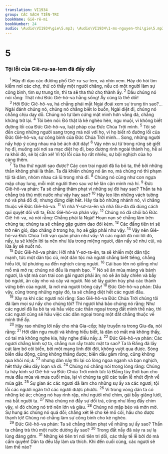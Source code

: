 ```yaml
---
translation: VI1934
group: CÁC SÁCH TIÊN-TRI
bookName: Giê-rê-mi 
bookNumber: 24
audio: \Audio\VI1934\gie\5.mp3; \Audio\VI1934\1-ms-nguyen-thi\gie\5.mp3
---
```


<div class="title"><h1>5</h1><h3>Tội lỗi của Giê-ru-sa-lem đã đầy dẫy</h3></div>
<span class="verse gie_5_1"> <sup>1</sup> Hãy đi dạo các đường phố Giê-ru-sa-lem, và nhìn xem. Hãy dò hỏi tìm kiếm nơi các chợ, thử có thấy một người chăng, nếu có một người làm sự công bình, tìm sự trung tín, thì ta sẽ tha thứ cho thành ấy. </span>
<span class="verse gie_5_2"><sup>2</sup> Dầu chúng nó nói rằng: Thật như Đức Giê-hô-va hằng sống! Ấy cũng là thề dối! <br/></span>
<span class="verse gie_5_3"> <sup>3</sup> Hỡi Đức Giê-hô-va, há chẳng phải mắt Ngài đoái xem sự trung tín sao?… Ngài đánh chúng nó, chúng nó chẳng biết lo buồn, Ngài diệt đi, chúng nó chẳng chịu dạy dỗ. Chúng nó tự làm cứng mặt mình hơn vầng đá, chẳng khứng trở lại. </span>
<span class="verse gie_5_4"><sup>4</sup> Tôi bèn nói: Đó thật là kẻ nghèo hèn, ngu muội, vì không biết đường lối của Đức Giê-hô-va, luật pháp của Đức Chúa Trời mình. </span>
<span class="verse gie_5_5"><sup>5</sup> Tôi sẽ đến cùng những người sang trọng mà nói với họ, vì họ biết rõ đường lối của Đức Giê-hô-va, sự công bình của Đức Chúa Trời mình… Song, những người nầy hợp ý cùng nhau mà bẻ ách dứt dây! </span>
<span class="verse gie_5_6"><sup>6</sup> Vậy nên sư tử trong rừng sẽ giết họ đi, muông sói nơi sa mạc diệt họ đi, beo đương rình ngoài thành họ, hễ ai ra khỏi đó, sẽ bị cắn xé! Vì tội lỗi của họ rất nhiều, sự bội nghịch của họ càng thêm. <br/></span>
<span class="verse gie_5_7"> <sup>7</sup> Ta tha thứ ngươi sao được? Các con trai ngươi đã lìa bỏ ta, thề bởi những thần không phải là thần. Ta đã khiến chúng nó ăn no, mà chúng nó thì phạm tội tà dâm, nhóm nhau cả lũ trong nhà đĩ. </span>
<span class="verse gie_5_8"><sup>8</sup> Chúng nó cũng như con ngựa mập chạy lung, mỗi một người theo sau vợ kẻ lân cận mình mà hí. </span>
<span class="verse gie_5_9"><sup>9</sup> Đức Giê-hô-va phán: Ta sẽ chẳng thăm phạt vì những sự đó hay sao? Thần ta há chẳng trả thù một nước như vậy hay sao? </span>
<span class="verse gie_5_10"><sup>10</sup> Hãy leo lên những vách tường nó và phá đổ đi; nhưng đừng diệt hết. Hãy tỉa bỏ những nhánh nó, vì chẳng thuộc về Đức Giê-hô-va. </span>
<span class="verse gie_5_11"><sup>11</sup> Vì nhà Y-sơ-ra-ên và nhà Giu-đa đã dùng cách quỉ quyệt đối với ta, Đức Giê-hô-va phán vậy. </span>
<span class="verse gie_5_12"><sup>12</sup> Chúng nó đã chối bỏ Đức Giê-hô-va, và nói rằng: Chẳng phải là Ngài! Hoạn nạn sẽ chẳng lâm trên chúng ta; chúng ta sẽ chẳng gặp gươm dao đói kém. </span>
<span class="verse gie_5_13"><sup>13</sup> Các đấng tiên tri sẽ trở nên gió, đạo chẳng ở trong họ; họ sẽ gặp phải như vậy. </span>
<span class="verse gie_5_14"><sup>14</sup> Vậy nên Giê-hô-va Đức Chúa Trời vạn quân phán như vầy: Vì các ngươi đã nói lời đó, nầy, ta sẽ khiến lời ta nên như lửa trong miệng ngươi, dân nầy sẽ như củi, và lửa ấy sẽ nuốt nó. <br/></span>
<span class="verse gie_5_15"> <sup>15</sup> Đức Giê-hô-va phán: Hỡi nhà Y-sơ-ra-ên, ta sẽ khiến một dân tộc mạnh, tức một dân tộc cũ, một dân tộc mà ngươi chẳng biết tiếng, chẳng hiểu lời, từ phương xa đến nghịch cùng ngươi. </span>
<span class="verse gie_5_16"><sup>16</sup> Cái bao tên nó giống như mồ mả mở ra; chúng nó đều là mạnh bạo. </span>
<span class="verse gie_5_17"><sup>17</sup> Nó sẽ ăn mùa màng và bánh ngươi, là vật mà con trai con gái ngươi phải ăn; nó sẽ ăn bầy chiên và bầy bò ngươi, ăn cây nho và cây vả ngươi. Nó sẽ lấy gươm hủy phá các thành vững bền của ngươi, là nơi mà ngươi trông cậy! </span>
<span class="verse gie_5_18"><sup>18</sup> Đức Giê-hô-va phán: Dầu vậy, cũng trong những ngày đó, ta sẽ chẳng diệt hết các ngươi đâu. <br/></span>
<span class="verse gie_5_19"> <sup>19</sup> Xảy ra khi các ngươi nói rằng: Sao Giê-hô-va Đức Chúa Trời chúng tôi đã làm mọi sự nầy cho chúng tôi? Thì ngươi khá bảo chúng nó rằng: Như các ngươi đã lìa bỏ ta và hầu việc các thần ngoại trong đất mình thể nào, thì các ngươi cũng sẽ hầu việc các dân ngoại trong một đất chẳng thuộc về mình thể ấy. <br/></span>
<span class="verse gie_5_20"> <sup>20</sup> Hãy rao những lời nầy cho nhà Gia-cốp; hãy truyền ra trong Giu-đa, nói rằng: </span>
<span class="verse gie_5_21"><sup>21</sup> Hỡi dân ngu muội và không hiểu biết, là dân có mắt mà không thấy, có tai mà không nghe kia, hãy nghe điều nầy.<a data-toggle="tooltip" data-placement="bottom" title="Es 6:9-10; Exe 12:2; Mac 8:18">⚓</a></span>
<span class="verse gie_5_22"><sup>22</sup> Đức Giê-hô-va phán: Các ngươi chẳng kính sợ ta, chẳng run rẩy trước mặt ta sao? Ta là Đấng đã lấy cát làm bờ cõi biển, bởi một mạng lịnh đời đời, không vượt qua được. Sóng biển dầu động, cũng không thắng được; biển dầu gầm rống, cũng không qua khỏi nó;<a data-toggle="tooltip" data-placement="bottom" title="Giop 38:8-11">⚓</a></span>
<span class="verse gie_5_23"><sup>23</sup> nhưng dân nầy thì lại có lòng ngoa ngạnh và bạn nghịch, hết thảy đều dấy loạn và đi. </span>
<span class="verse gie_5_24"><sup>24</sup> Chúng nó chẳng nói trong lòng rằng: Chúng ta hãy kính sợ Giê-hô-va Đức Chúa Trời mình tức là Đấng tùy thời ban cho mưa đầu mùa và mưa cuối mùa, lại vì chúng ta giữ các tuần lễ nhứt định về mùa gặt. </span>
<span class="verse gie_5_25"><sup>25</sup> Sự gian ác các ngươi đã làm cho những sự ấy xa các ngươi; tội lỗi các ngươi ngăn trở các ngươi được phước. </span>
<span class="verse gie_5_26"><sup>26</sup> Vì trong vòng dân ta có những kẻ ác; chúng nó hay rình rập, như người nhử chim, gài bẫy giăng lưới, mà bắt người ta. </span>
<span class="verse gie_5_27"><sup>27</sup> Nhà chúng nó đầy sự dối trá, cũng như lồng đầy chim vậy, vì đó chúng nó trở nên lớn và giàu. </span>
<span class="verse gie_5_28"><sup>28</sup> Chúng nó mập béo và mởn mờ. Sự hung ác chúng nó quá đỗi; chẳng xét lẽ cho kẻ mồ côi, hầu cho được thạnh lợi! Chúng nó chẳng làm sự công bình cho kẻ nghèo. <br/></span>
<span class="verse gie_5_29"> <sup>29</sup> Đức Giê-hô-va phán: Ta sẽ chẳng thăm phạt về những sự ấy sao? Thần ta chẳng trả thù một nước dường ấy sao? </span>
<span class="verse gie_5_30"><sup>30</sup> Trong đất nầy đã xảy ra sự lạ lùng đáng gớm. </span>
<span class="verse gie_5_31"><sup>31</sup> Những kẻ tiên tri nói tiên tri dối, các thầy tế lễ bởi đó mà cầm quyền! Dân ta đều lấy làm ưa thích. Khi đến cuối cùng, các ngươi sẽ làm thế nào? <br/></span>
